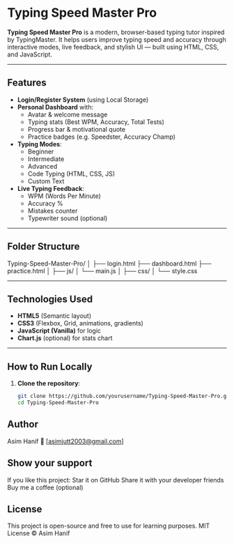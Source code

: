 # Typing Speed Master Pro

**Typing Speed Master Pro** is a modern, browser-based typing tutor inspired by TypingMaster. It helps users improve typing speed and accuracy through interactive modes, live feedback, and stylish UI — built using HTML, CSS, and JavaScript.

---

## Features

- **Login/Register System** (using Local Storage)
- **Personal Dashboard** with:
  - Avatar & welcome message
  - Typing stats (Best WPM, Accuracy, Total Tests)
  - Progress bar & motivational quote
  - Practice badges (e.g. Speedster, Accuracy Champ)
- **Typing Modes**:
  - Beginner
  - Intermediate
  - Advanced
  - Code Typing (HTML, CSS, JS)
  - Custom Text
- **Live Typing Feedback**:
  - WPM (Words Per Minute)
  - Accuracy %
  - Mistakes counter
  - Typewriter sound (optional)

---

## Folder Structure
Typing-Speed-Master-Pro/
│
├── login.html 
├── dashboard.html 
├── practice.html 
│
├── js/
│ └── main.js 
│
├── css/
│ └── style.css 




---

## Technologies Used

- **HTML5** (Semantic layout)
- **CSS3** (Flexbox, Grid, animations, gradients)
- **JavaScript (Vanilla)** for logic
- **Chart.js** (optional) for stats chart

---

## How to Run Locally

1. **Clone the repository**:

   ```bash
   git clone https://github.com/yourusername/Typing-Speed-Master-Pro.git
   cd Typing-Speed-Master-Pro

## Author
Asim Hanif
📧 [asimjutt2003@gmail.com]

## Show your support
If you like this project:
Star it on GitHub
Share it with your developer friends
Buy me a coffee (optional)

## License
This project is open-source and free to use for learning purposes.
MIT License © Asim Hanif
